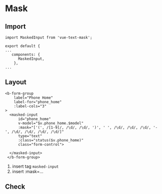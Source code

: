 # Mask
## Import
````
import MaskedInput from 'vue-text-mask';
  
export default {
...
   components: {
      MaskedInput,
    },
...
````
## Layout
````
<b-form-group
    label="Phone Home"
    label-for="phone_home"
    :label-cols="3"
>
  <masked-input
      id="phone_home"
      v-model="$v.phone_home.$model"
      :mask="['(', /[1-9]/, /\d/, /\d/, ')', ' ', /\d/, /\d/, /\d/, '-', /\d/, /\d/, /\d/, /\d/]"
      type="text"
      :class="status($v.phone_home)"
      class="form-control">

  </masked-input>
 </b-form-group>
````
1. insert tag ````masked-input````
2. insert :mask=...

## Check
